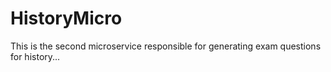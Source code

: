 # HistoryMicro

This is the second microservice responsible for generating exam questions for history...
